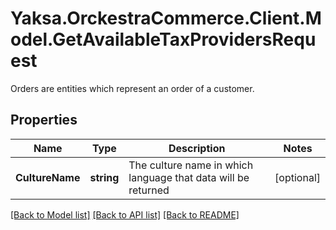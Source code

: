 # Yaksa.OrckestraCommerce.Client.Model.GetAvailableTaxProvidersRequest
Orders are entities which represent an order of a customer.

## Properties

Name | Type | Description | Notes
------------ | ------------- | ------------- | -------------
**CultureName** | **string** | The culture name in which language that data will be returned | [optional] 

[[Back to Model list]](../README.md#documentation-for-models) [[Back to API list]](../README.md#documentation-for-api-endpoints) [[Back to README]](../README.md)

